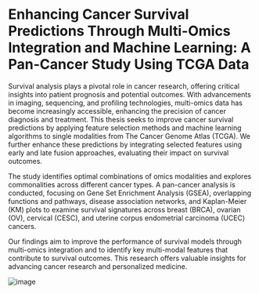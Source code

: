 # Enhancing Cancer Survival Predictions Through Multi-Omics Integration and Machine Learning: A Pan-Cancer Study Using TCGA Data

Survival analysis plays a pivotal role in cancer research, offering critical insights into patient prognosis and potential outcomes. With advancements in imaging, sequencing, and profiling technologies, multi-omics data has become increasingly accessible, enhancing the precision of cancer diagnosis and treatment. This thesis seeks to improve cancer survival predictions by applying feature selection methods and machine learning algorithms to single modalities from The Cancer Genome Atlas (TCGA). We further enhance these predictions by integrating selected features using early and late fusion approaches, evaluating their impact on survival outcomes.

The study identifies optimal combinations of omics modalities and explores commonalities across different cancer types. A pan-cancer analysis is conducted, focusing on Gene Set Enrichment Analysis (GSEA), overlapping functions and pathways, disease association networks, and Kaplan-Meier (KM) plots to examine survival signatures across breast (BRCA), ovarian (OV), cervical (CESC), and uterine corpus endometrial carcinoma (UCEC) cancers.

Our findings aim to improve the performance of survival models through multi-omics integration and to identify key multi-modal features that contribute to survival outcomes. This research offers valuable insights for advancing cancer research and personalized medicine.

![image](https://github.com/user-attachments/assets/67e2bb8e-19ea-4038-9f6f-5084e87272d1)

